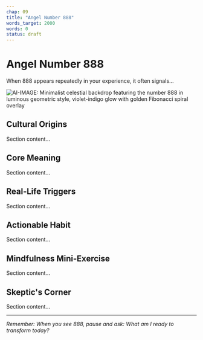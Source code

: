 ```yaml
---
chap: 09
title: "Angel Number 888"
words_target: 2000
words: 0
status: draft
---
```


# Angel Number 888

When 888 appears repeatedly in your experience, it often signals...

![AI-IMAGE: Minimalist celestial backdrop featuring the number 888 in luminous geometric style, violet-indigo glow with golden Fibonacci spiral overlay]()

## Cultural Origins

Section content...

## Core Meaning

Section content...

## Real-Life Triggers

Section content...

## Actionable Habit

Section content...

## Mindfulness Mini-Exercise

Section content...

## **Skeptic's Corner**

Section content...

---

*Remember: When you see 888, pause and ask: What am I ready to transform today?*
